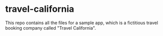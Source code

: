 # travel-california
This repo contains all the files for a sample app, which is a fictitious travel booking company called "Travel California".
